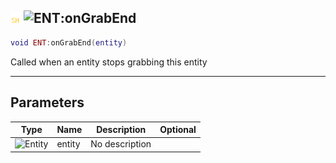 ## ![shared](../../.gitbook/assets/shared.png) ![ENT](./readme/ent "mention"):onGrabEnd

```lua
void ENT:onGrabEnd(entity)
```

Called when an entity stops grabbing this entity

------
## Parameters

| Type   | Name | Description | Optional |
| ------ | ---- | ----------- | -------: |
| ![Entity](./readme/entity "mention") | entity | No description |  |

